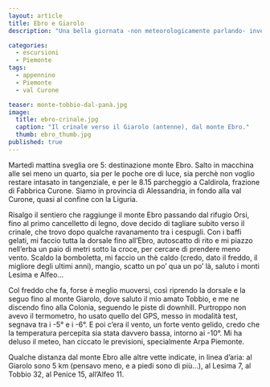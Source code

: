 ```yaml
---
layout: article
title: Ebro e Giarolo
description: "Una bella giornata -non meteorologicamente parlando- invernale sul crinale tra val Curone e val Borbera."

categories:
  - escursioni
  - Piemonte
tags: 
  - appennino
  - Piemonte
  - val Curone

teaser: monte-tobbio-dal-panà.jpg
image: 
  title: ebro-crinale.jpg
  caption: "Il crinale verso il Giarolo (antenne), dal monte Ebro."
  thumb: ebro_thumb.jpg
published: true
---
```

Martedì mattina sveglia ore 5: destinazione monte Ebro. Salto in macchina alle sei meno un quarto, sia per le poche ore di luce, sia perchè non voglio restare intasato in tangenziale, e per le 8.15 parcheggio a Caldirola, frazione di Fabbrica Curone. Siamo in provincia di Alessandria, in fondo alla val Curone, quasi al confine con la Liguria.

Risalgo il sentiero che raggiunge il monte Ebro passando dal rifugio Orsi, fino al primo cancelletto di legno, dove decido di tagliare subito verso il crinale, che trovo dopo qualche ravanamento tra i cespugli.
Con i baffi gelati, mi faccio tutta la dorsale fino all’Ebro, autoscatto di rito e mi piazzo nell’erba un paio di metri sotto la croce, per cercare di prendere meno vento.
Scaldo la bomboletta, mi faccio un thè caldo (credo, dato il freddo, il migliore degli ultimi anni), mangio, scatto un po’ qua un po’ là, saluto i monti Lesima e Alfeo…

Col freddo che fa, forse è meglio muoversi, così riprendo la dorsale e la seguo fino al monte Giarolo, dove saluto il mio amato Tobbio, e me ne discendo fino alla Colonia, seguendo le piste di downhill.
Purtroppo non avevo il termometro, ho usato quello del GPS, messo in modalità test, segnava tra i -5° e i -6°. E poi c’era il vento, un forte vento gelido, credo che la temperatura percepita sia stata davvero bassa, intorno ai -10°.
Mi ha deluso il meteo, han ciccato le previsioni, specialmente Arpa Piemonte.

Qualche distanza dal monte Ebro alle altre vette indicate, in linea d’aria: al Giarolo sono 5 km (pensavo meno, e a piedi sono di più…), al Lesima 7, al Tobbio 32, al Penice 15, all’Alfeo 11.
